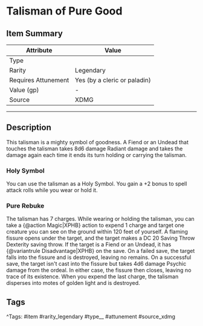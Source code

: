 # Talisman of Pure Good

## Item Summary

| Attribute            | Value                        |
|----------------------|------------------------------|
| Type                 |   |
| Rarity               | Legendary             |
| Requires Attunement  | Yes (by a cleric or paladin)                |
| Value (gp)           | -    |
| Source               | XDMG |

---

## Description

This talisman is a mighty symbol of goodness. A Fiend or an Undead that touches the talisman takes 8d6 damage Radiant damage and takes the damage again each time it ends its turn holding or carrying the talisman.

### Holy Symbol

You can use the talisman as a Holy Symbol. You gain a +2 bonus to spell attack rolls while you wear or hold it.

### Pure Rebuke

The talisman has 7 charges. While wearing or holding the talisman, you can take a {@action Magic|XPHB} action to expend 1 charge and target one creature you can see on the ground within 120 feet of yourself. A flaming fissure opens under the target, and the target makes a DC 20 Saving Throw Dexterity saving throw. If the target is a Fiend or an Undead, it has {@variantrule Disadvantage|XPHB} on the save. On a failed save, the target falls into the fissure and is destroyed, leaving no remains. On a successful save, the target isn't cast into the fissure but takes 4d6 damage Psychic damage from the ordeal. In either case, the fissure then closes, leaving no trace of its existence. When you expend the last charge, the talisman disperses into motes of golden light and is destroyed.

## Tags

^Tags: #item #rarity_legendary #type__ #attunement #source_xdmg